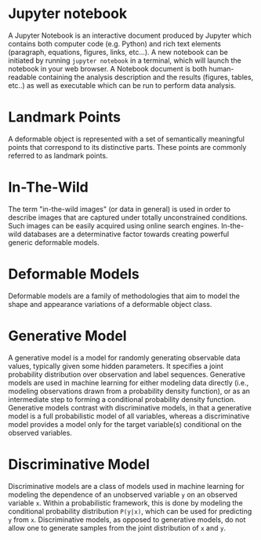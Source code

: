 # Jupyter notebook
A Jupyter Notebook is an interactive document produced by Jupyter which contains both computer code (e.g. Python) and rich text elements (paragraph, equations, figures, links, etc...). A new notebook can be initiated by running `jupyter notebook` in a terminal, which will launch the notebook in your web browser. A Notebook document is both human-readable containing the analysis description and the results (figures, tables, etc..) as well as executable which can be run to perform data analysis.

# Landmark Points
A deformable object is represented with a set of semantically meaningful points that correspond to its distinctive parts.
These points are commonly referred to as landmark points.

# In-The-Wild
The term "in-the-wild images" (or data in general) is used in order to describe images that are captured under totally unconstrained conditions.
Such images can be easily acquired using online search engines. In-the-wild databases are a determinative factor towards creating powerful generic deformable models.

# Deformable Models
Deformable models are a family of methodologies that aim to model the shape and appearance variations of a deformable object class.

# Generative Model
A generative model is a model for randomly generating observable data values, typically given some hidden parameters. It specifies a joint probability distribution over observation and label sequences. Generative models are used in machine learning for either modeling data directly (i.e., modeling observations drawn from a probability density function), or as an intermediate step to forming a conditional probability density function. Generative models contrast with discriminative models, in that a generative model is a full probabilistic model of all variables, whereas a discriminative model provides a model only for the target variable(s) conditional on the observed variables.

# Discriminative Model
Discriminative models are a class of models used in machine learning for modeling the dependence of an unobserved variable `y` on an observed variable `x`. Within a probabilistic framework, this is done by modeling the conditional probability distribution `P(y|x)`, which can be used for predicting `y` from `x`. Discriminative models, as opposed to generative models, do not allow one to generate samples from the joint distribution of `x` and `y`.
